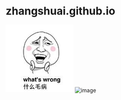 # zhangshuai.github.io
![image](https://github.com/AngelSXD/sxd_first_repository/blob/master/images/20160615165142.png)
![image](https://github.com/zhangshuai841/zhangshuai841.github.io/tree/main/images/1.png)
